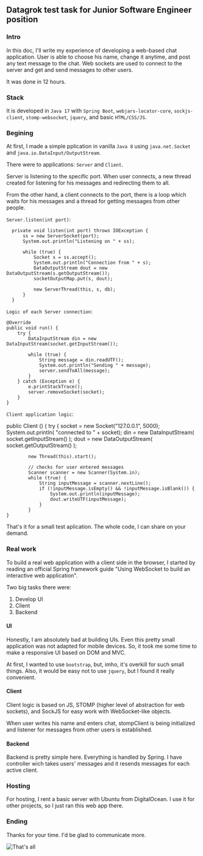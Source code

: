 ## Datagrok test task for Junior Software Engineer position

### Intro
In this doc, I'll write my experience of developing a web-based chat application.
User is able to choose his name, change it anytime, and post any text message to the chat.
Web sockets are used to connect to the server and get and send messages to other users.

It was done in 12 hours.

### Stack
It is developed in `Java 17` with `Spring Boot`, `webjars-locator-core`, `sockjs-client`, `stomp-websocket`, `jquery`, and basic `HTML/CSS/JS`.

### Begining
At first, I made a simple pplication in vanilla `Java 8` using `java.net.Socket` and `java.io.DataInput/OutputStream`.

There were to applications: `Server` and `Client`.

Server is listening to the specific port. When user connects, a new thread created for listening for his messages and redirecting them to all.

From the other hand, a client connects to the port, there is a loop which waits for his messages and a thread for getting messages from other people.

`Server.listen(int port)`:

      private void listen(int port) throws IOException {
          ss = new ServerSocket(port);
          System.out.println("Listening on " + ss);

          while (true) {
              Socket s = ss.accept();
              System.out.println("Connection from " + s);
              DataOutputStream dout = new DataOutputStream(s.getOutputStream());
              socketOutputMap.put(s, dout);

              new ServerThread(this, s, db);
          }
      }
      
 `Logic of each Server connection`:
 
    @Override
    public void run() {
        try {
            DataInputStream din = new DataInputStream(socket.getInputStream());

            while (true) {
                String message = din.readUTF();
                System.out.println("Sending " + message);
                server.sendToAll(message);
            }
        } catch (Exception e) {
            e.printStackTrace();
            server.removeSocket(socket);
        }
    }
    
`Client application logic`:

  public Client () {
        try {
            socket = new Socket("127.0.0.1", 5000);
            System.out.println( "connected to " + socket);
            din = new DataInputStream( socket.getInputStream() );
            dout = new DataOutputStream( socket.getOutputStream() );

            new Thread(this).start();

            // checks for user entered messages
            Scanner scanner = new Scanner(System.in);
            while (true) {
                String inputMessage = scanner.nextLine();
                if (!inputMessage.isEmpty() && !inputMessage.isBlank()) {
                    System.out.println(inputMessage);
                    dout.writeUTF(inputMessage);
                }
            }
    }
    
That's it for a small test aplication. The whole code, I can share on your demand.

### Real work
To build a real web application with a client side in the browser,
I started by reading an official Spring framework guide "Using WebSocket to build an interactive web application".

Two big tasks there were:

1. Develop UI
1. Client
2. Backend

#### UI
Honestly, I am absolutely bad at building UIs.
Even this pretty small application was not adapted for mobile devices.
So, it took me some time to make a responsive UI based on DOM and MVC.

At first, I wanted to use `bootstrap`, but, imho, it's overkill for such small things.
Also, it would be easy not to use `jquery`, but I found it really convenient.

#### Client
Client logic is based on JS, STOMP (higher level of abstraction for web sockets), and SockJS for easy work with WebSocket-like objects.

When user writes his name and enters chat, stompClient is being initialized and listener for messages from other users is established.

#### Backend
Backend is pretty simple here.
Everything is handled by Spring.
I have controller wich takes users' messages and it resends messages for each active client.

### Hosting
For hosting, I rent a basic server with Ubuntu from DigitalOcean.
I use it for other projects, so I just ran this web app there.

### Ending
Thanks for your time. I'd be glad to communicate more.

![That's all](https://i.kym-cdn.com/entries/icons/original/000/028/021/work.jpg)
